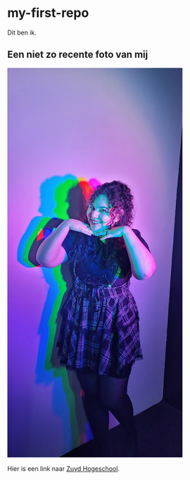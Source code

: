 # my-first-repo

Dit ben ik.
## Een niet zo recente foto van mij
![A picture of me](img/it-is-me.jpg)

Hier is een link naar [Zuyd Hogeschool](https://zuyd.nl).
